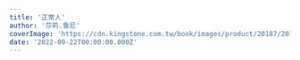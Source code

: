 ```yaml
---
title: '正常人'
author: '莎莉.魯尼'
coverImage: 'https://cdn.kingstone.com.tw/book/images/product/20187/2018730510995/2018730510995b.jpg'
date: '2022-09-22T00:00:00.000Z'
---
```

